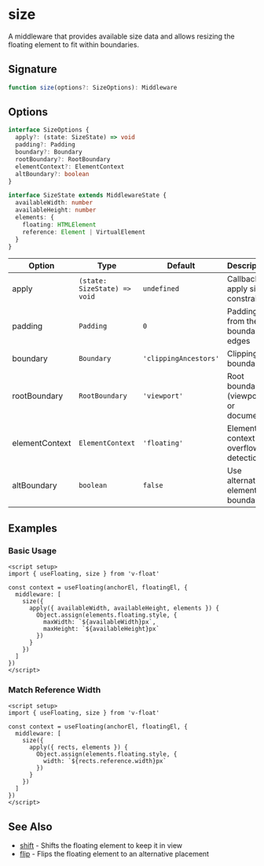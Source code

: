 # size

A middleware that provides available size data and allows resizing the floating element to fit within boundaries.

## Signature

```ts
function size(options?: SizeOptions): Middleware
```

## Options

```ts
interface SizeOptions {
  apply?: (state: SizeState) => void
  padding?: Padding
  boundary?: Boundary
  rootBoundary?: RootBoundary
  elementContext?: ElementContext
  altBoundary?: boolean
}

interface SizeState extends MiddlewareState {
  availableWidth: number
  availableHeight: number
  elements: {
    floating: HTMLElement
    reference: Element | VirtualElement
  }
}
```

| Option | Type | Default | Description |
|--------|------|---------|-------------|
| apply | `(state: SizeState) => void` | `undefined` | Callback to apply size constraints |
| padding | `Padding` | `0` | Padding from the boundary edges |
| boundary | `Boundary` | `'clippingAncestors'` | Clipping boundary |
| rootBoundary | `RootBoundary` | `'viewport'` | Root boundary (viewport or document) |
| elementContext | `ElementContext` | `'floating'` | Element context for overflow detection |
| altBoundary | `boolean` | `false` | Use alternate element for boundary |

## Examples

### Basic Usage

```vue
<script setup>
import { useFloating, size } from 'v-float'

const context = useFloating(anchorEl, floatingEl, {
  middleware: [
    size({
      apply({ availableWidth, availableHeight, elements }) {
        Object.assign(elements.floating.style, {
          maxWidth: `${availableWidth}px`,
          maxHeight: `${availableHeight}px`
        })
      }
    })
  ]
})
</script>
```

### Match Reference Width

```vue
<script setup>
import { useFloating, size } from 'v-float'

const context = useFloating(anchorEl, floatingEl, {
  middleware: [
    size({
      apply({ rects, elements }) {
        Object.assign(elements.floating.style, {
          width: `${rects.reference.width}px`
        })
      }
    })
  ]
})
</script>
```

## See Also

- [shift](/api/shift) - Shifts the floating element to keep it in view
- [flip](/api/flip) - Flips the floating element to an alternative placement